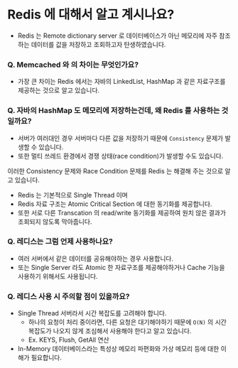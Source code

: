 # Redis 에 대해서 알고 계시나요?

- Redis 는 Remote dictionary server 로 데이터베이스가 아닌 메모리에 자주 참조하는 데이터를 값을 저장하고 조회하고자 탄생하였습니다.

### Q. Memcached 와 의 차이는 무엇인가요?

- 가장 큰 차이는 Redis 에서는 자바의 LinkedList, HashMap 과 같은 자료구조를 제공하는 것으로 알고 있습니다.

### Q. 자바의 HashMap 도 메모리에 저장하는건데, 왜 Redis 를 사용하는 것일까요?

- 서버가 여러대인 경우 서버마다 다른 값을 저장하기 때문에 `Consistency` 문제가 발생할 수 있습니다.
- 또한 멀티 쓰레드 환경에서 경쟁 상태(race condition)가 발생할 수도 있습니다.

이러한 Consistency 문제와 Race Condition 문제를 Redis 는 해결해 주는 것으로 알고 있습니다.

- Redis 는 기본적으로 Single Thread 이며
- Redis 자료 구조는 Atomic Critical Section 에 대한 동기화를 제공합니다.
- 또한 서로 다른 Transcation 의 read/write 동기화를 제공하여 원치 않은 결과가 조회되지 않도록 막아줍니다.

### Q. 레디스는 그럼 언제 사용하나요?

- 여러 서버에서 같은 데이터를 공유해야하는 경우 사용합니다.
- 또는 Single Server 라도 Atomic 한 자료구조를 제공해야하거나 Cache 기능을 사용하기 위해서도 사용됩니다.

### Q. 레디스 사용 시 주의할 점이 있을까요?

- Single Thread 서버라서 시간 복잡도를 고려해야 합니다.
  - 하나의 요청이 처리 중이라면, 다른 요청은 대기해야하기 때문에 `O(N)` 의 시간 복잡도가 나오지 않게 조심해서 사용해야 한다고 알고 있습니다.
  - Ex. KEYS, Flush, GetAll 연산 
- In-Memory 데이터베이스라는 특성상 메모리 파편화와 가상 메모리 등에 대한 이해가 필요합니다.
